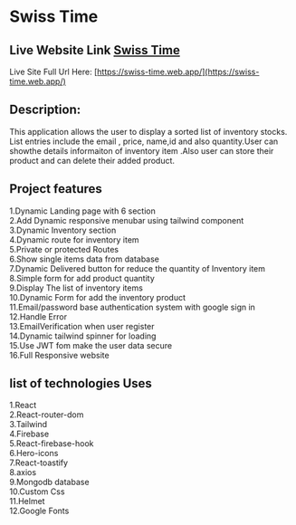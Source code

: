 # Swiss Time
## Live Website Link [Swiss Time](https://swiss-time.web.app/)
Live Site Full Url Here: [https://swiss-time.web.app/](https://swiss-time.web.app/)
## Description:
This application allows the user to display a sorted list of inventory stocks. List entries include the email , price, name,id and also quantity.User can showthe details informaiton of inventory item .Also user can  store their product  and can delete their added product. 

## Project features

1.Dynamic Landing page with 6 section </br>
2.Add Dynamic responsive menubar using tailwind component  </br>
3.Dynamic Inventory section  </br>
4.Dynamic route for inventory item </br>
5.Private or protected Routes  </br>
6.Show single items data from database </br>
7.Dynamic Delivered button for reduce the quantity of Inventory item </br>
8.Simple form for add product quantity  </br>
9.Display The list of inventory items  </br>
10.Dynamic Form for add the inventory product </br>
11.Email/password base authentication system with google sign in </br>
12.Handle Error </br> 
13.EmailVerification when user register  </br>
14.Dynamic tailwind spinner for loading  </br>
15.Use JWT  fom make the user data secure  </br>
16.Full Responsive website  </br>

## list of technologies Uses
1.React  </br>
2.React-router-dom </br>
3.Tailwind </br>
4.Firebase </br>
5.React-firebase-hook </br>
6.Hero-icons </br>
7.React-toastify </br>
8.axios </br>
9.Mongodb database </br>
10.Custom Css </br>
11.Helmet </br>
12.Google Fonts